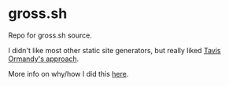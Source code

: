 # gross.sh
Repo for gross.sh source.

I didn't like most other static site generators, but really liked [Tavis Ormandy's approach](https://lock.cmpxchg8b.com/about.html).

More info on why/how I did this [here](#).
